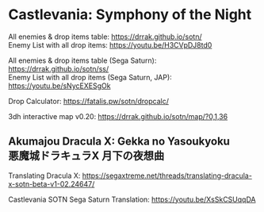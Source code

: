 # Castlevania: Symphony of the Night
All enemies & drop items table: https://drrak.github.io/sotn/  
Enemy List with all drop items: https://youtu.be/H3CVpDJ8td0

All enemies & drop items table (Sega Saturn): https://drrak.github.io/sotn/ss/  
Enemy List with all drop items (Sega Saturn, JAP): https://youtu.be/sNycEXESgOk

Drop Calculator: https://fatalis.pw/sotn/dropcalc/

3dh interactive map v0.20: https://drrak.github.io/sotn/map/?0,1,36

Akumajou Dracula X: Gekka no Yasoukyoku  
悪魔城ドラキュラX 月下の夜想曲
---
Translating Dracula X: https://segaxtreme.net/threads/translating-dracula-x-sotn-beta-v1-02.24647/

Castlevania SOTN Sega Saturn Translation: https://youtu.be/XsSkCSUqqDA
